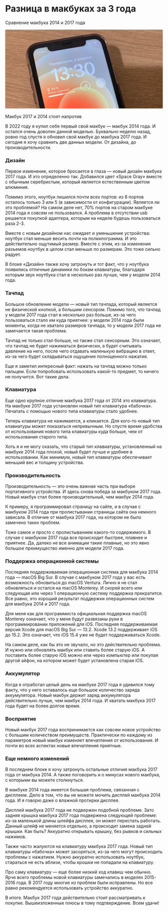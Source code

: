 # Разница в макбуках за 3 года

<div class="subtitle">Сравнение макбука 2014 и 2017 года</div>

![Alt](cap.jpg)

<div class="subtitle">Макбук 2017 и 2014 стоят напротив</div>

В 2022 году я купил себе первый свой макбук — макбук 2014 года. И остался очень доволен данной моделью. Буквально неделю
назад, ровно год спустя я обновил свой макбук до макбука 2017 года. И сегодня я хочу сравнить две данных модели. От
дизайна, до производительности.

### Дизайн

Первое изменение, которое бросается в глаза — новый дизайн макбука 2017 года. И это определенно так. Добавился цвет
«Space Gray» вместе с обычным серебристым, который является естественным цветом алюминия.

Помимо этого, ноутбук лишился почти всех портов: из 8 портов осталось только 3 или 5 (в зависимости от конфигурации).
Является ли это проблемой? На самом деле нет, 70% портов на старом макбуке 2014 года я совсем не пользовался. А проблема
в отсутствии usb решается покупкой адаптера, которым на неделе будешь пользоваться раза 2-3.

Вместе с новым дизайном нас ожидает и уменьшение устройства: ноутбук стал меньше весить почти на полкилограмма. И это
действительно ощутимый размер. Вместе с этим, из-за изменения разъемов ноутбук в целом стал меньше по размерам. Это тоже
сильно радует.

В блоке «Дизайн» также хочу затронуть и тот факт, что у ноутбука появились отличные динамики по бокам клавиатуры,
благодаря которым звук ноутбука стал в несколько раз лучше, чем у модели 2014 года.

### Тачпад

Большое обновление модели — новый тип тачпада, который является не физической кнопкой, а большим сенсором. Помимо того,
что тачпад у модели 2017 года стал в несколько раз больше, из-за чего пользоваться стало им куда приятнее: у модели 2014
года были моменты, когда не хватало размеров тачпада, то у модели 2017 года не замечается такая проблема.

Тачпад не только стал больше, но также стал сенсорным. Это означает, что тачпад не будет нажиматься физически, а будет
считывать давление на него, после чего отдавать маленькую вибрацию в ответ, из-за чего будет складываться ощущение
полноценного нажатия.

Еще я заметил интересный факт: нажать на тачпад можно только пальцем. Если попробовать использовать какой-то предмет, то
ничего не получится. Вот такие дела.

### Клавиатура

Еще одно крупное отличие макбука 2017 года от 2014 это клавиатура. На макбуке 2017 года установлен новый тип клавиатура
«бабочка». Печатать с помощью нового типа клавиатуры стало удобнее.

Теперь клавиатура не нажимается, а кликается. Для кого-то новый тип клавиатуры может показаться непривычным. Но спустя
время удобства от использования нового типа клавиатуры куда больше, чем от использования старого типа.

Хоть я и не могу сказать, что старый тип клавиатуры, установленный на макбуке 2014 года плохой, новый будет лучше и
удобнее в использовании. Как минимум, новый тип клавиатуры обеспечивает меньший вес и толщину устройства.

### Производительность

Производительность — это очень важная часть при выборе портативного устройства. И здесь снова победа за макбуком 2017
года. Новый макбук стал более производительный, чем макбук 2014 года.

К примеру, я программировал страницу на сайте, и в случае с макбуком 2014 года при пролистывании страницы сайта она
немного зависала. В отличие от макбука 2017 года, на котором не было замечено таких проблем.

Тоже самое и просто с пролистыванием какого-то содержимого. В случае с макбуком 2017 года все происходит быстрее,
плавнее и приятнее. Да, далеко не все анимации такие плавные, но это явно большое преимущество именно для модели 2017
года.

### Поддержка операционной системы

Последняя поддерживаемая операционная система для макбука 2014 года — macOS Big Sur. В случае с макбуком 2017 года у вас
есть возможность обновиться до macOS Ventura. Лично я не стал обновляться и остался на macOS Monterey. И скорей всего
или следующая или через 1 операционную систему поддержка прекратится. Все равно, это хороший результат поддержки
операционных систем для макбука 2014 и 2017 года.

Для меня как для программиста официальная поддержка macOS Monterey означает, что у меня будут развязаны руки в
программировании приложений для iOS. Последняя поддерживаемая версия Xcode для macOS Big Sur — 13.2. Xcode 13.2
поддерживает iOS до 15.2. Это означает, что iOS 15.4 уже не будет поддерживаться Xcode.

На самом деле, как бы это не звучало, но это действительно проблема. И нужно или обновлять макбук или ставить более
старую iOS. А поставить более старую iOS можно или через компьютер или покупая другой айфон, на котором может будет
установлена старая iOS.

### Аккумулятор

Когда я отработал целый день на макбуке 2017 года я удивился тому факту, что у него оставалось еще большое количество
заряда аккумулятора. Новый макбук держит заряд аккумулятора действительно лучше, чем макбук 2014 года. И хватать макбука
2017 года будет на более долгое время.

### Восприятие

Новый макбук 2017 года воспринимается как совсем новое устройство с большим количеством преимуществ. Практически по
каждому из параметров новый макбук изменяет впечатления от использования. И почти во всех аспектах новые впечатления
приятные.

### Еще немного изменений

В последнем блоке я хочу затронуть остальные отличия макбука 2017 года от макбука 2014. А также поговорить и о минусах
нового макбука, с которыми вы можете столкнуться.

В макбуке 2014 года имеется большая проблема, связанная с дисплеем. Дело в том, что вы не можете мочить дисплей макбука
2014 года. И я говорю даже о влажной протирки дисплея.

Дисплей макбука 2017 года не подвержен подобной проблеме. Зато задняя крышка макбука 2017 года подвержена следующей
проблеме: из-за маленькой длины шлейфа дисплея, он может перестать работать. Данный шлейф не меняется отдельно, а
происходит замена задней крышки. Как быть? Аккуратно открывать крышку, без рывков и сильных нажимов.

Также часто жалуются на клавиатуру макбука 2017 года. Новый тип клавиатуры «бабочка» может засоряться, из-за чего могут
происходить проблемы с нажатием. Нужно аккуратно использовать ноутбук, стараться не есть вблизи, чтобы крошки не
попадали на клавиатуру.

Про саму клавиатуру — еще более низкий ход клавиш чем обычно. Ярче всего проблемы новой клавиатуры замечались в моделях
2015-2016 года. В 2017 году многие из проблем были исправлены. Но все равно рекомендуется использовать устройство
аккуратно.

В итоге. Макбук 2017 года действительно стоит рассматривать к покупке. Вышеизложенные плюсы в тому подтверждение. Всем
удачи!
